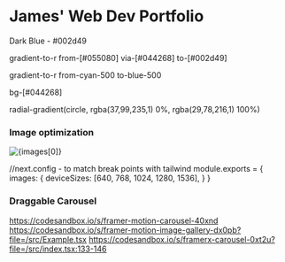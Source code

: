 # James' Web Dev Portfolio

Dark Blue - #002d49

gradient-to-r from-[#055080] via-[#044268] to-[#002d49]

gradient-to-r from-cyan-500 to-blue-500

bg-[#044268]

radial-gradient(circle, rgba(37,99,235,1) 0%, rgba(29,78,216,1) 100%)


### Image optimization
<div className="realative">
  <Image
    src={images[0]}
    alt={images[0]}
    layout="fill"
    //height={732}
    //width={1500}
  />
</div>

//next.config - to match break points with tailwind
module.exports = {
  images: {
    deviceSizes: [640, 768, 1024, 1280, 1536],
  }
}

### Draggable Carousel
https://codesandbox.io/s/framer-motion-carousel-40xnd
https://codesandbox.io/s/framer-motion-image-gallery-dx0pb?file=/src/Example.tsx
https://codesandbox.io/s/framerx-carousel-0xt2u?file=/src/index.tsx:133-146
